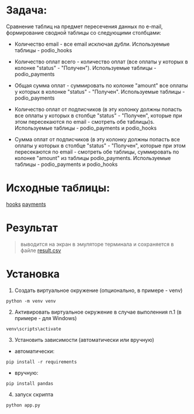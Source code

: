 # Задача:
Сравнение таблиц на предмет пересечения данных по e-mail, формирование сводной таблицы со следующими столбцами:

 - Количество email  - все email исключая дубли.
 Используемые таблицы - podio_hooks

 - Количество оплат всего - количество оплат (все оплаты у которых в колонке "status" - "Получен").
 Используемые таблицы - podio_payments

 - Общая сумма оплат - суммировать по колонке "amount" все оплаты у которых в колонке "status" - "Получен". 
 Используемые таблицы  - podio_payments

 - Количество оплат от подписчиков (в эту колонку должны попасть все оплаты у которых  в столбце "status" - "Получен", которые при этом пересекаются по email - смотреть обе таблицы)s.
 Используемые таблицы - podio_payments и podio_hooks

 - Сумма оплат от подписчиков (в эту колонку должны попасть все оплаты у которых  в столбце "status" - "Получен", которые при этом пересекаются по email - смотреть обе таблицы, суммировать по колонке "amount" из таблицы podio_payments.
 Используемые таблицы - podio_payments и podio_hooks

# Исходные таблицы:
[hooks](data/podio_hooks_.csv)
[payments](data/podio_payments.csv)

# Результат
> выводится на экран в эмуляторе терминала и сохраняется в файле [result.csv](data/result.csv)

# Установка

1. Создать виртуальное окружение (опционально, в примере - venv)
```
python -m venv venv
```

2. Активировать виртуальное окружение в случае выполенния п.1 (в примере - для Windows)
```
venv\scripts\activate
```

3. Установить зависимости (автоматически или вручную)
- автоматически:
```
pip install -r requirements
```
- вручную:
```
pip install pandas
```

4. запуск скрипта
```
python app.py
```